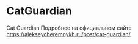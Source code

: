 # CatGuardian
Cat Guardian
Подробнее на официальном сайте https://alekseycheremnykh.ru/post/cat-guardian/
